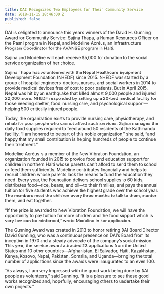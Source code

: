 ```yaml
---
title: DAI Recognizes Two Employees for Their Community Service
date: 2018-11-15 18:46:00 Z
published: false
---
```


DAI is delighted to announce this year’s winners of the David H. Gunning Award for Community Service: Sajina Thapa, a Human Resources Officer on the Paani program in Nepal, and Modeline Acréus, an Infrastructure Program Coordinator for the AVANSE program in Haiti.
 
Sajina and Modeline will each receive $5,000 for donation to the social service organization of her choice.
 
Sajina Thapa has volunteered with the Nepal Healthcare Equipment Development Foundation (NHEDF) since 2015. NHEDF was started by a group of hospital engineers, doctors, nurses, and social workers in 2014 to provide medical devices free of cost to poor patients. But in April 2015, Nepal was hit by an earthquake that killed almost 9,000 people and injured 22,000 more. NHEDF responded by setting up a 20-bed medical facility for those needing shelter, food, nursing care, and psychological support—helping 500 critically injured people.

 

Today, the organization exists to provide nursing care, physiotherapy, and rehab for poor people who cannot afford such services. Sajina manages the daily food supplies required to feed around 50 residents of the Kathmandu facility. “I am honored to be part of this noble organization,” she said, “and happy that my small contribution is helping hundreds of people to continue their treatment.”

 

Modeline Acréus is a member of the New Vibration Foundation, an organization founded in 2015 to provide food and education support for children in northern Haiti whose parents can’t afford to send them to school or feed them sufficiently. Modeline contributes financially and helps to recruit children whose parents lack the means to fund the education they need. Every year, the Foundation delivers school supplies to 60 kids, distributes food—rice, beans, and oil—to their families, and pays the annual tuition for five students who achieve the highest grade over the school year. The members meet the children every three months to talk to them, mentor them, and eat together.

 

“If the prize is awarded to New Vibration Foundation, we will have the opportunity to pay tuition for more children and the food support which is very low can be reinforced,” wrote Modeline in her application.

 
The Gunning Award was created in 2013 to honor retiring DAI Board Director David Gunning, who was a continuous presence on DAI’s Board from its inception in 1970 and a steady advocate of the company’s social mission. This year, the service award attracted 23 applications from the United States and 10 other countries—Afghanistan, El Salvador, Haiti, Kazakhstan, Kenya, Kosovo, Nepal, Pakistan, Somalia, and Uganda—bringing the total number of applications since the awards were inaugurated to an even 100.
 
“As always, I am very impressed with the good work being done by DAI people as volunteers,” said Gunning. “It is a pleasure to see these good works recognized and, hopefully, encouraging others to undertake their own projects.”